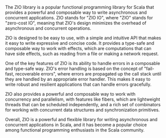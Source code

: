 The ZIO library is a popular functional programming library for Scala that provides a powerful and composable way to write asynchronous and concurrent applications. ZIO stands for "ZIO IO", where "ZIO" stands for "zero-cost IO", meaning that ZIO's design minimizes the overhead of asynchronous and concurrent operations.

ZIO is designed to be easy to use, with a simple and intuitive API that makes it easy to write expressive and concise code. It provides a type-safe and composable way to work with effects, which are computations that can have side effects, such as reading from a file or making a network request.

One of the key features of ZIO is its ability to handle errors in a composable and type-safe way. ZIO's error handling is based on the concept of "fail-fast, recoverable errors", where errors are propagated up the call stack until they are handled by an appropriate error handler. This makes it easy to write robust and resilient applications that can handle errors gracefully.

ZIO also provides a powerful and composable way to work with concurrency and parallelism, with features like fibers, which are lightweight threads that can be scheduled independently, and a rich set of combinators for working with concurrent data structures and synchronization primitives.

Overall, ZIO is a powerful and flexible library for writing asynchronous and concurrent applications in Scala, and it has become a popular choice among functional programming enthusiasts in the Scala community.

